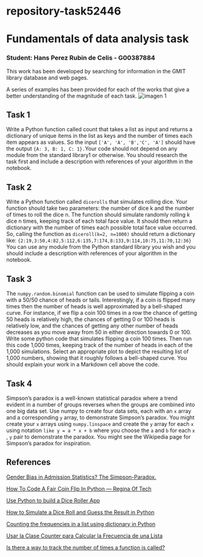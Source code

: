 # repository-task52446

# Fundamentals of data analysis task

### Student: Hans Perez Rubin de Celis - G00387884

This work has been developed by searching for information in the GMIT library database and web pages.

A series of examples has been provided for each of the works that give a better understanding of the magnitude of each task.
![imagen 1](https://camo.githubusercontent.com/04dc041570cb6cf2dce07a19befc674720235239/68747470733a2f2f7777772e696f74776f726c64746f6461792e636f6d2f66696c65732f323031392f30352f4765747479496d616765732d313034393333353034302d312e6a7067)

## Task 1
Write a Python function called count that takes a list as input and returns a dictionary of unique items in the list as keys and the number of times each item appears as values. So the input ``['A', 'A', 'B','C', 'A']`` should have the output ``{A: 3, B: 1, C: 1}.``Your code should not depend on any module from the standard library1 or otherwise. You should research the task first and include a description with references of your algorithm in the
notebook.

## Task 2
Write a Python function called ``dicerolls`` that simulates rolling dice. Your function should take two parameters: the number of dice k and the number of times to roll the dice n. The function should simulate randomly rolling k dice n times, keeping track of each total face value. It should then return a dictionary with the number of times each possible total face value occurred. So, calling the function as ``diceroll(k=2, n=1000)`` should return a dictionary like: ``{2:19,3:50,4:82,5:112,6:135,7:174,8:133,9:114,10:75,11:70,12:36}``
You can use any module from the Python standard library you wish and you should include a description with references of your algorithm in the notebook.

## Task 3
The ``numpy.random.binomial`` function can be used to simulate flipping a coin with a 50/50 chance of heads or tails. Interestingly, if a coin is flipped many times then the number of heads is well approximated by a bell-shaped curve. For instance, if we flip a coin 100 times in a row the chance of getting 50 heads is relatively high, the chances of getting 0 or 100 heads is relatively low, and the chances of getting any other number of heads decreases as you move away from 50 in either direction towards 0 or 100. Write some python code that simulates flipping a coin 100 times. Then run this code 1,000 times, keeping track of the number of heads in each of the 1,000 simulations. Select an appropriate plot to depict the resulting list of 1,000 numbers, showing that it roughly follows a bell-shaped curve. You should explain your work in a Markdown cell above the code.

## Task 4
Simpson’s paradox is a well-known statistical paradox where a trend evident in a number of groups reverses when the groups are combined into one big data set. Use numpy to create four data sets, each with an ``x`` array and a corresponding ``y`` array, to demonstrate Simpson’s paradox. You might create your ``x`` arrays using ``numpy.linspace`` and create the ``y`` array for each ``x`` using notation ``like y = a * x + b`` where you choose the ``a`` and ``b`` for each ``x`` , ``y`` pair to demonstrate the paradox. You might see the Wikipedia page for Simpson’s paradox for inspiration.

## References

[Gender Bias in Admission Statistics? The Simpson-Paradox.](https://towardsdatascience.com/gender-bias-in-admission-statistics-the-simpson-paradox-cd381d994b16)

[How To Code A Fair Coin Flip In Python — Regina Of Tech](https://towardsdatascience.com/how-to-code-a-fair-coin-flip-in-python-d54312f33da9)

[Use Python to build a Dice Roller App](https://towardsdatascience.com/use-python-to-build-a-dice-roller-app-2408e66bf009)

[How to Simulate a Dice Roll and Guess the Result in Python](https://medium.com/an-amygdala/how-to-simulate-a-dice-roll-and-guess-the-result-in-python-9785079af6f3)

[Counting the frequencies in a list using dictionary in Python](https://www.geeksforgeeks.org/counting-the-frequencies-in-a-list-using-dictionary-in-python/)

[Usar la Clase Counter para Calcular la Frecuencia de una Lista](https://www.youtube.com/watch?v=2iC8jDLkKwQ&feature=youtu.be)

[Is there a way to track the number of times a function is called?](https://stackoverflow.com/questions/21716940/is-there-a-way-to-track-the-number-of-times-a-function-is-called)


